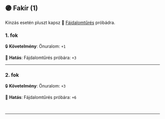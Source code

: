 ## 🟣 Fakír (1)

Kínzás esetén pluszt kapsz 🔵 [Fájdalomtűrés](../kepzettsegek.primer.altalanos/fajdalomtures.md) próbádra.

### 1. fok

🔒 **Követelmény**: Önuralom: `+1`

🌟 **Hatás**: Fájdalomtűrés próbára: `+3`

---
### 2. fok

🔒 **Követelmény**: Önuralom: `+3`

🌟 **Hatás**: Fájdalomtűrés próbára: `+6`

<br />

---
